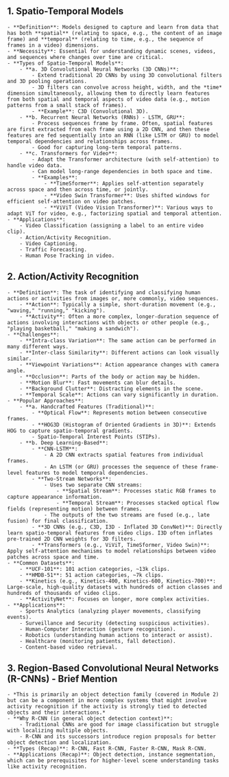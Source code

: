 ## 1. Spatio-Temporal Models
    - **Definition**: Models designed to capture and learn from data that has both **spatial** (relating to space, e.g., the content of an image frame) and **temporal** (relating to time, e.g., the sequence of frames in a video) dimensions.
    - **Necessity**: Essential for understanding dynamic scenes, videos, and sequences where changes over time are critical.
    - **Types of Spatio-Temporal Models**:
        - **a. 3D Convolutional Neural Networks (3D CNNs)**:
            - Extend traditional 2D CNNs by using 3D convolutional filters and 3D pooling operations.
            - 3D filters can convolve across height, width, and the *time* dimension simultaneously, allowing them to directly learn features from both spatial and temporal aspects of video data (e.g., motion patterns from a small stack of frames).
            - **Example**: C3D (Convolutional 3D).
        - **b. Recurrent Neural Networks (RNNs) - LSTM, GRU**:
            - Process sequences frame by frame. Often, spatial features are first extracted from each frame using a 2D CNN, and then these features are fed sequentially into an RNN (like LSTM or GRU) to model temporal dependencies and relationships across frames.
            - Good for capturing long-term temporal patterns.
        - **c. Transformers for Video**:
            - Adapt the Transformer architecture (with self-attention) to handle video data.
            - Can model long-range dependencies in both space and time.
            - **Examples**:
                - **TimeSformer**: Applies self-attention separately across space and then across time, or jointly.
                - **Video Swin Transformer**: Uses shifted windows for efficient self-attention on video patches.
                - **ViViT (Video Vision Transformer)**: Various ways to adapt ViT for video, e.g., factorizing spatial and temporal attention.
    - **Applications**:
        - Video Classification (assigning a label to an entire video clip).
        - Action/Activity Recognition.
        - Video Captioning.
        - Traffic Forecasting.
        - Human Pose Tracking in video.

## 2. Action/Activity Recognition
    - **Definition**: The task of identifying and classifying human actions or activities from images or, more commonly, video sequences.
        - **Action**: Typically a simple, short-duration movement (e.g., "waving," "running," "kicking").
        - **Activity**: Often a more complex, longer-duration sequence of actions involving interactions with objects or other people (e.g., "playing basketball," "making a sandwich").
    - **Challenges**:
        - **Intra-class Variation**: The same action can be performed in many different ways.
        - **Inter-class Similarity**: Different actions can look visually similar.
        - **Viewpoint Variations**: Action appearance changes with camera angle.
        - **Occlusion**: Parts of the body or action may be hidden.
        - **Motion Blur**: Fast movements can blur details.
        - **Background Clutter**: Distracting elements in the scene.
        - **Temporal Scale**: Actions can vary significantly in duration.
    - **Popular Approaches**:
        - **a. Handcrafted Features (Traditional)**:
            - **Optical Flow**: Represents motion between consecutive frames.
            - **HOG3D (Histogram of Oriented Gradients in 3D)**: Extends HOG to capture spatio-temporal gradients.
            - Spatio-Temporal Interest Points (STIPs).
        - **b. Deep Learning-Based**:
            - **CNN-LSTM**:
                - A 2D CNN extracts spatial features from individual frames.
                - An LSTM (or GRU) processes the sequence of these frame-level features to model temporal dependencies.
            - **Two-Stream Networks**:
                - Uses two separate CNN streams:
                    - **Spatial Stream**: Processes static RGB frames to capture appearance information.
                    - **Temporal Stream**: Processes stacked optical flow fields (representing motion) between frames.
                - The outputs of the two streams are fused (e.g., late fusion) for final classification.
            - **3D CNNs (e.g., C3D, I3D - Inflated 3D ConvNet)**: Directly learn spatio-temporal features from video clips. I3D often inflates pre-trained 2D CNN weights for 3D filters.
            - **Transformers (e.g., ViViT, TimeSformer, Video Swin)**: Apply self-attention mechanisms to model relationships between video patches across space and time.
    - **Common Datasets**:
        - **UCF-101**: 101 action categories, ~13k clips.
        - **HMDB-51**: 51 action categories, ~7k clips.
        - **Kinetics (e.g., Kinetics-400, Kinetics-600, Kinetics-700)**: Large-scale, high-quality datasets with hundreds of action classes and hundreds of thousands of video clips.
        - **ActivityNet**: Focuses on longer, more complex activities.
    - **Applications**:
        - Sports Analytics (analyzing player movements, classifying events).
        - Surveillance and Security (detecting suspicious activities).
        - Human-Computer Interaction (gesture recognition).
        - Robotics (understanding human actions to interact or assist).
        - Healthcare (monitoring patients, fall detection).
        - Content-based video retrieval.

## 3. Region-Based Convolutional Neural Networks (R-CNNs) - Brief Mention
    - *This is primarily an object detection family (covered in Module 2) but can be a component in more complex systems that might involve activity recognition if the activity is strongly tied to detected objects and their interactions.*
    - **Why R-CNN (in general object detection context)**:
        - Traditional CNNs are good for image classification but struggle with localizing multiple objects.
        - R-CNN and its successors introduce region proposals for better object detection and localization.
    - **Types (Recap)**: R-CNN, Fast R-CNN, Faster R-CNN, Mask R-CNN.
    - **Applications (Recap)**: Object detection, instance segmentation, which can be prerequisites for higher-level scene understanding tasks like activity recognition.